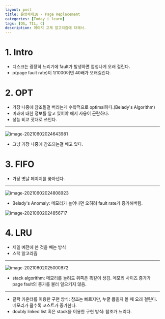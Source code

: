 ```yaml
---
layout: post
title: 운영체제18 - Page Replacement
categories: [Today i learn]
tags: [OS, TIL, C]
description: 페이지 교체 알고리즘에 대해서.
---
```


# 1. Intro

- 디스크는 굉장히 느리기에 fault가 발생하면 엄청나게 오래 걸린다.
- p(page fault rate)이 1/1000이면 40배가 오래걸린다.



# 2. OPT

- 가장 나중에 참조될걸 버리는게 수학적으로 optimal하다.(Belady's Algorithm)
- 미래에 대한 정보를 알고 있어야 해서 사용이 곤란하다.
- 성능 비교 잣대로 쓰인다.

---

![image-20210602024643981](https://raw.githubusercontent.com/chunyunseo/ImageRepo/image/img/image-20210602024643981.png)

- 그냥 가장 나중에 참조되는걸 빼고 있다.

# 3. FIFO

- 가장 옛날 페이지를 쫓아낸다.

---



![image-20210602024808923](https://raw.githubusercontent.com/chunyunseo/ImageRepo/image/img/image-20210602024808923.png)

- Belady's Anomaly: 메모리가 늘어나면 오히려 fault rate가 증가해버림.

![image-20210602024856717](https://raw.githubusercontent.com/chunyunseo/ImageRepo/image/img/image-20210602024856717.png)

# 4. LRU

- 제일 예전에 쓴 것을 빼는 방식
- 스택 알고리즘

---

![image-20210602025000872](https://raw.githubusercontent.com/chunyunseo/ImageRepo/image/img/image-20210602025000872.png)

- stack algorithm: 메모리를 늘려도 위쪽은 똑같이 생김. 메모리 사이즈 증가가 page fault의 증가를 불러 일으키지 않음.

---

- 클락 카운터를 이용한 구현 방식: 참조는 빠르지만, 누굴 뽑을지 볼 때 오래 걸린다. 메모리가 클수록 코스트가 증가한다.
- doubly linked list 혹은 stack을 이용한 구현 방식: 참조가 느리다.

